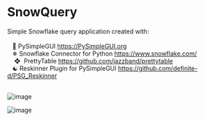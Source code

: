 # SnowQuery
Simple Snowflake query application created with: <br>
<br>
&nbsp;&nbsp;&nbsp;🐍 PySimpleGUI https://PySimpleGUI.org <br>
&nbsp;&nbsp;&nbsp;❄ Snowflake Connector for Python https://www.snowflake.com/ <br>
&nbsp;&nbsp;&nbsp;&nbsp;❖&nbsp;&nbsp;PrettyTable https://github.com/jazzband/prettytable <br>
&nbsp;&nbsp;&nbsp;☯&nbsp;Reskinner Plugin for PySimpleGUI https://github.com/definite-d/PSG_Reskinner <br>
<br>

![image](https://user-images.githubusercontent.com/11447810/199265721-46564280-1893-489b-882c-b270644b6288.png)

![image](https://user-images.githubusercontent.com/11447810/199265952-998dd4a7-d107-46f1-96db-079579981761.png)
